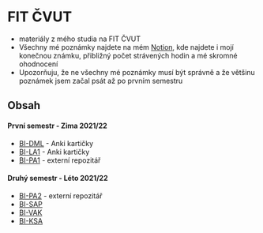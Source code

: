 # FIT ČVUT
- materiály z mého studia na FIT ČVUT
- Všechny mé poznámky najdete na mém [Notion][Notion], kde najdete i mojí konečnou známku, přibližný počet strávených hodin a mé skromné ohodnocení
- Upozorňuju, že ne všechny mé poznámky musí být správně a že většinu poznámek jsem začal psát až po prvním semestru

## Obsah
#### První semestr - Zima 2021/22
- [BI-DML][BI-DML] - Anki kartičky
- [BI-LA1][BI-LA1] - Anki kartičky
- [BI-PA1][BI-PA1] - externí repozitář

#### Druhý semestr - Léto 2021/22
- [BI-PA2][BI-PA2] - externí repozitář
- [BI-SAP][BI-SAP]
- [BI-VAK][BI-VAK]
- [BI-KSA][BI-KSA]



[Notion]: https://mikesjak.notion.site/6fdd49f9ec5747158cbb47e8191c34f7?v=246b825802ef42c0b90483e510ee9268

[BI-PA1]: https://github.com/mikesjak/FIT_CTU-PA1
[BI-DML]: https://github.com/mikesjak/FIT_CVUT/tree/main/BI-DML
[BI-LA1]: https://github.com/mikesjak/FIT_CVUT/tree/main/BI-LA1

[BI-PA2]: https://github.com/mikesjak/FIT_CTU-PA2
[BI-SAP]: https://github.com/mikesjak/FIT_CVUT/tree/main/BI-SAP
[BI-VAK]: https://github.com/mikesjak/FIT_CVUT/tree/main/BI-VAK
[BI-KSA]: https://github.com/mikesjak/FIT_CVUT/tree/main/BI-KSA